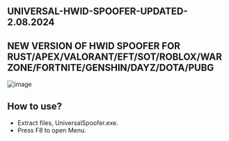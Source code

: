 ## UNIVERSAL-HWID-SPOOFER-UPDATED-2.08.2024
## NEW VERSION OF HWID SPOOFER FOR RUST/APEX/VALORANT/EFT/SOT/ROBLOX/WARZONE/FORTNITE/GENSHIN/DAYZ/DOTA/PUBG

![image](https://github.com/user-attachments/assets/425696ea-f060-441c-8fda-6719fc908620)

## How to use?
- Extract files, UniversalSpoofer.exe. 
- Press F8 to open Menu.
